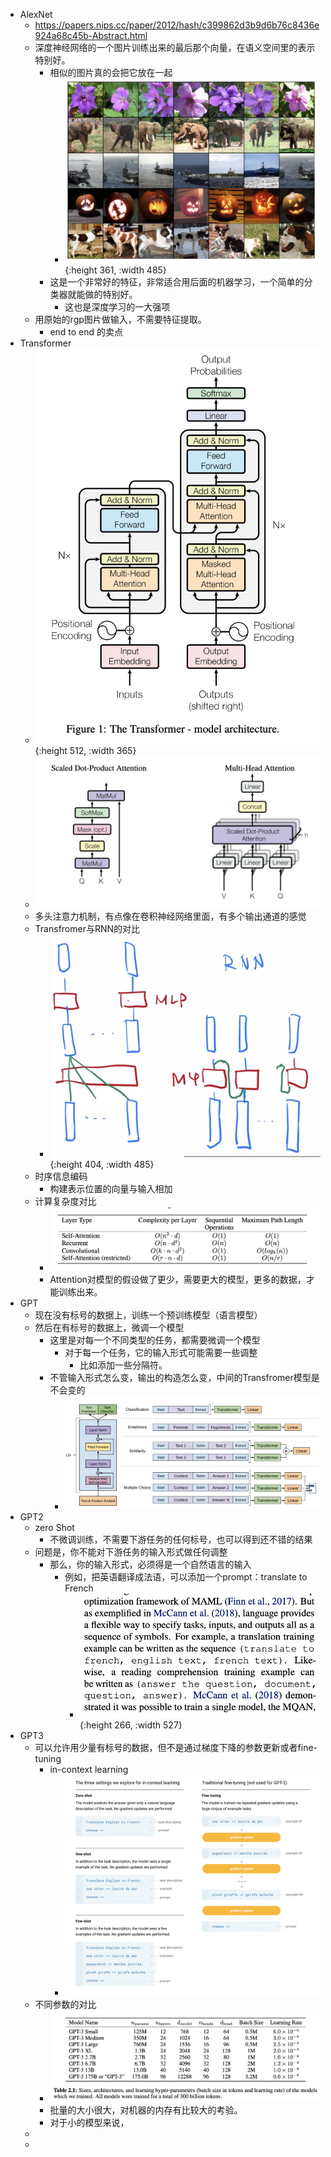 - AlexNet
	- https://papers.nips.cc/paper/2012/hash/c399862d3b9d6b76c8436e924a68c45b-Abstract.html
	- 深度神经网络的一个图片训练出来的最后那个向量，在语义空间里的表示特别好。
		- 相似的图片真的会把它放在一起
			- ![image.png](../assets/image_1678613647943_0.png){:height 361, :width 485}
		- 这是一个非常好的特征，非常适合用后面的机器学习，一个简单的分类器就能做的特别好。
			- 这也是深度学习的一大强项
	- 用原始的rgp图片做输入，不需要特征提取。
		- end to end 的卖点
- Transformer
	- ![image.png](../assets/image_1678622969998_0.png){:height 512, :width 365}
	- ![image.png](../assets/image_1678623471454_0.png)
	- 多头注意力机制，有点像在卷积神经网络里面，有多个输出通道的感觉
	- Transfromer与RNN的对比
		- ![image.png](../assets/image_1678625172789_0.png){:height 404, :width 485}
	- 时序信息编码
		- 构建表示位置的向量与输入相加
	- 计算复杂度对比
		- ![image.png](../assets/image_1678625611203_0.png)
		- Attention对模型的假设做了更少，需要更大的模型，更多的数据，才能训练出来。
- GPT
	- 现在没有标号的数据上，训练一个预训练模型（语言模型）
	- 然后在有标号的数据上，微调一个模型
		- 这里是对每一个不同类型的任务，都需要微调一个模型
			- 对于每一个任务，它的输入形式可能需要一些调整
				- 比如添加一些分隔符。
		- 不管输入形式怎么变，输出的构造怎么变，中间的Transfromer模型是不会变的
			- ![image.png](../assets/image_1678628067974_0.png)
- GPT2
	- zero Shot
		- 不微调训练，不需要下游任务的任何标号，也可以得到还不错的结果
	- 问题是，你不能对下游任务的输入形式做任何调整
		- 那么，你的输入形式，必须得是一个自然语言的输入
			- 例如，把英语翻译成法语，可以添加一个prompt：translate to French
				- ![image.png](../assets/image_1678630178330_0.png){:height 266, :width 527}
- GPT3
	- 可以允许用少量有标号的数据，但不是通过梯度下降的参数更新或者fine-tuning
		- in-context learning
			- ![image.png](../assets/image_1678631166311_0.png)
	- 不同参数的对比
		- ![image.png](../assets/image_1678631436797_0.png)
		- 批量的大小很大，对机器的内存有比较大的考验。
		- 对于小的模型来说，
	-
	-